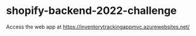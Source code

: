 # shopify-backend-2022-challenge
Access the web app at https://inventorytrackingappmvc.azurewebsites.net/


